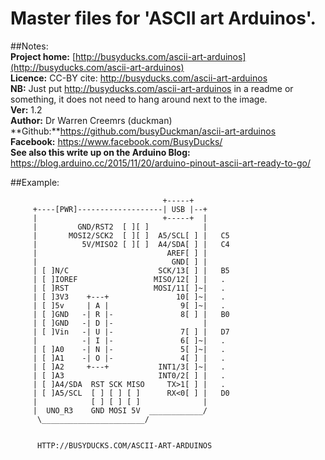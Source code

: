 # Master files for 'ASCII art Arduinos'.  
##Notes:  
**Project home:** [http://busyducks.com/ascii-art-arduinos](http://busyducks.com/ascii-art-arduinos)  
**Licence:** CC-BY cite: http://busyducks.com/ascii-art-arduinos  
**NB:** Just put http://busyducks.com/ascii-art-arduinos in a readme or something, it does not need to hang around next to the image.  
**Ver:** 1.2  
**Author:** Dr Warren Creemrs (duckman)  
**Github:**https://github.com/busyDuckman/ascii-art-arduinos  
**Facebook:** https://www.facebook.com/BusyDucks/  
**See also this write up on the Arduino Blog:** https://blog.arduino.cc/2015/11/20/arduino-pinout-ascii-art-ready-to-go/  
  
##Example:                         

                                      +-----+
         +----[PWR]-------------------| USB |--+
         |                            +-----+  |
         |         GND/RST2  [ ][ ]            |
         |       MOSI2/SCK2  [ ][ ]  A5/SCL[ ] |   C5 
         |          5V/MISO2 [ ][ ]  A4/SDA[ ] |   C4 
         |                             AREF[ ] |
         |                              GND[ ] |
         | [ ]N/C                    SCK/13[ ] |   B5
         | [ ]IOREF                 MISO/12[ ] |   .
         | [ ]RST                   MOSI/11[ ]~|   .
         | [ ]3V3    +---+               10[ ]~|   .
         | [ ]5v     | A |                9[ ]~|   .
         | [ ]GND   -| R |-               8[ ] |   B0
         | [ ]GND   -| D |-                    |
         | [ ]Vin   -| U |-               7[ ] |   D7
         |          -| I |-               6[ ]~|   .
         | [ ]A0    -| N |-               5[ ]~|   .
         | [ ]A1    -| O |-               4[ ] |   .
         | [ ]A2     +---+           INT1/3[ ]~|   .
         | [ ]A3                     INT0/2[ ] |   .
         | [ ]A4/SDA  RST SCK MISO     TX>1[ ] |   .
         | [ ]A5/SCL  [ ] [ ] [ ]      RX<0[ ] |   D0
         |            [ ] [ ] [ ]              |
         |  UNO_R3    GND MOSI 5V  ____________/
          \_______________________/          
                                                                        
                                                                        
          HTTP://BUSYDUCKS.COM/ASCII-ART-ARDUINOS                  
                                                                        
